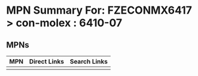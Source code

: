



# MPN Summary For: FZECONMX6417 > con-molex : 6410-07

## MPNs
  

|MPN|Direct Links|Search Links|
| :--- | :--- | :--- |
||||
